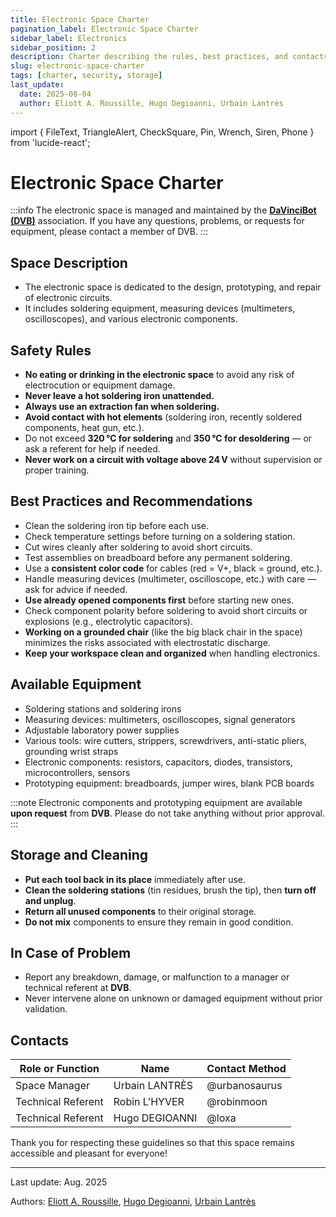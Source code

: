 ```yaml
---
title: Electronic Space Charter
pagination_label: Electronic Space Charter
sidebar_label: Electronics
sidebar_position: 2
description: Charter describing the rules, best practices, and contacts for the DeVinci Fablab electronic space.
slug: electronic-space-charter
tags: [charter, security, storage]
last_update:
  date: 2025-08-04
  author: Eliott A. Roussille, Hugo Degioanni, Urbain Lantrès
---
```

import { FileText, TriangleAlert, CheckSquare, Pin, Wrench, Siren, Phone } from 'lucide-react';

# Electronic Space Charter

:::info
The electronic space is managed and maintained by the [**DaVinciBot (DVB)**](https://docs.davincibot.fr/) association. If you have any questions, problems, or requests for equipment, please contact a member of DVB.
:::

## <FileText size={32} /> Space Description

- The electronic space is dedicated to the design, prototyping, and repair of electronic circuits.
- It includes soldering equipment, measuring devices (multimeters, oscilloscopes), and various electronic components.

## <TriangleAlert size={32} /> Safety Rules

- **No eating or drinking in the electronic space** to avoid any risk of electrocution or equipment damage.
- **Never leave a hot soldering iron unattended.**
- **Always use an extraction fan when soldering.**
- **Avoid contact with hot elements** (soldering iron, recently soldered components, heat gun, etc.).
- Do not exceed **320 °C for soldering** and **350 °C for desoldering** — or ask a referent for help if needed.
- **Never work on a circuit with voltage above 24 V** without supervision or proper training.

## <CheckSquare size={32} /> Best Practices and Recommendations

- Clean the soldering iron tip before each use.
- Check temperature settings before turning on a soldering station.
- Cut wires cleanly after soldering to avoid short circuits.
- Test assemblies on breadboard before any permanent soldering.
- Use a **consistent color code** for cables (red = V+, black = ground, etc.).
- Handle measuring devices (multimeter, oscilloscope, etc.) with care — ask for advice if needed.
- **Use already opened components first** before starting new ones.
- Check component polarity before soldering to avoid short circuits or explosions (e.g., electrolytic capacitors).
- **Working on a grounded chair** (like the big black chair in the space) minimizes the risks associated with electrostatic discharge.
- **Keep your workspace clean and organized** when handling electronics.

## <Wrench size={32} /> Available Equipment

- Soldering stations and soldering irons
- Measuring devices: multimeters, oscilloscopes, signal generators
- Adjustable laboratory power supplies
- Various tools: wire cutters, strippers, screwdrivers, anti-static pliers, grounding wrist straps
- Electronic components: resistors, capacitors, diodes, transistors, microcontrollers, sensors
- Prototyping equipment: breadboards, jumper wires, blank PCB boards

:::note
Electronic components and prototyping equipment are available **upon request** from **DVB**. Please do not take anything without prior approval.
:::

## <Pin size={32} /> Storage and Cleaning

- **Put each tool back in its place** immediately after use.
- **Clean the soldering stations** (tin residues, brush the tip), then **turn off and unplug**.
- **Return all unused components** to their original storage.
- **Do not mix** components to ensure they remain in good condition.

## <Siren size={32} /> In Case of Problem

- Report any breakdown, damage, or malfunction to a manager or technical referent at **DVB**.
- Never intervene alone on unknown or damaged equipment without prior validation.

## <Phone size={32} /> Contacts

| Role or Function   | Name           | Contact Method |
| ------------------ | -------------- | -------------- |
| Space Manager      | Urbain LANTRÈS | @urbanosaurus  |
| Technical Referent | Robin L'HYVER  | @robinmoon     |
| Technical Referent | Hugo DEGIOANNI | @loxa          |

Thank you for respecting these guidelines so that this space remains accessible and pleasant for everyone!

---

Last update: Aug. 2025

Authors: [Eliott A. Roussille](https://github.com/aust-1), [Hugo Degioanni](https://www.linkedin.com/in/hdegioanni), [Urbain Lantrès](https://github.com/UrbsKali)
